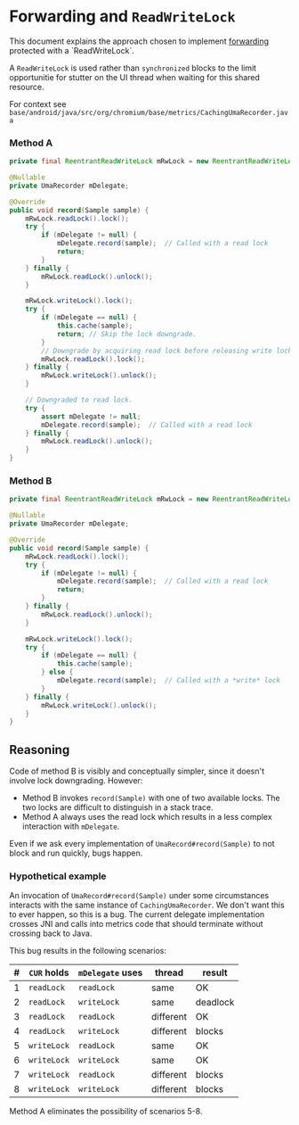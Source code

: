 # Forwarding and `ReadWriteLock`

This document explains the approach chosen to implement
[forwarding](https://en.wikipedia.org/wiki/Forwarding_(object-oriented_programming))
protected with a `ReadWriteLock`.

A `ReadWriteLock` is used rather than `synchronized` blocks to the limit
opportunitie for stutter on the UI thread when waiting for this shared resource.

For context see
`base/android/java/src/org/chromium/base/metrics/CachingUmaRecorder.java`

### Method A

```java
private final ReentrantReadWriteLock mRwLock = new ReentrantReadWriteLock();

@Nullable
private UmaRecorder mDelegate;

@Override
public void record(Sample sample) {
    mRwLock.readLock().lock();
    try {
        if (mDelegate != null) {
            mDelegate.record(sample);  // Called with a read lock
            return;
        }
    } finally {
        mRwLock.readLock().unlock();
    }

    mRwLock.writeLock().lock();
    try {
        if (mDelegate == null) {
            this.cache(sample);
            return; // Skip the lock downgrade.
        }
        // Downgrade by acquiring read lock before releasing write lock
        mRwLock.readLock().lock();
    } finally {
        mRwLock.writeLock().unlock();
    }

    // Downgraded to read lock.
    try {
        assert mDelegate != null;
        mDelegate.record(sample);  // Called with a read lock
    } finally {
        mRwLock.readLock().unlock();
    }
}
```

### Method B

```java
private final ReentrantReadWriteLock mRwLock = new ReentrantReadWriteLock();

@Nullable
private UmaRecorder mDelegate;

@Override
public void record(Sample sample) {
    mRwLock.readLock().lock();
    try {
        if (mDelegate != null) {
            mDelegate.record(sample);  // Called with a read lock
            return;
        }
    } finally {
        mRwLock.readLock().unlock();
    }

    mRwLock.writeLock().lock();
    try {
        if (mDelegate == null) {
            this.cache(sample);
        } else {
            mDelegate.record(sample);  // Called with a *write* lock
        }
    } finally {
        mRwLock.writeLock().unlock();
    }
}
```

## Reasoning

Code of method B is visibly and conceptually simpler, since it doesn't involve
lock downgrading. However:

 *  Method B invokes `record(Sample)` with one of two available locks. The two
    locks are difficult to distinguish in a stack trace.
 *  Method A always uses the read lock which results in a less complex
    interaction with `mDelegate`.

Even if we ask every implementation of `UmaRecord#record(Sample)` to not block
and run quickly, bugs happen.

### Hypothetical example

An invocation of `UmaRecord#record(Sample)` under some circumstances interacts
with the same instance of `CachingUmaRecorder`. We don't want this to ever
happen, so this is a bug. The current delegate implementation crosses JNI and
calls into metrics code that should terminate without crossing back to Java.

This bug results in the following scenarios:

| # | `CUR` holds  | `mDelegate` uses | thread    | result   |
|---|--------------|------------------|-----------|----------|
| 1 | `readLock`   | `readLock`       | same      | OK       |
| 2 | `readLock`   | `writeLock`      | same      | deadlock |
| 3 | `readLock`   | `readLock`       | different | OK       |
| 4 | `readLock`   | `writeLock`      | different | blocks   |
| 5 | `writeLock`  | `readLock`       | same      | OK       |
| 6 | `writeLock`  | `writeLock`      | same      | OK       |
| 7 | `writeLock`  | `readLock`       | different | blocks   |
| 8 | `writeLock`  | `writeLock`      | different | blocks   |

Method A eliminates the possibility of scenarios 5-8.
